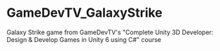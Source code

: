 # GameDevTV_GalaxyStrike
Galaxy Strike game from GameDevTV's "Complete Unity 3D Developer: Design & Develop Games in Unity 6 using C#" course
